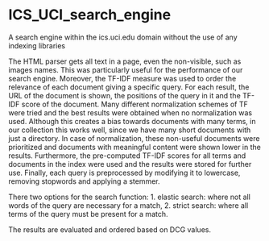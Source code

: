 # ICS_UCI_search_engine
A search engine within the ics.uci.edu domain without the use of any indexing libraries

The HTML parser gets all text in a page, even the non-visible, such as images names. This was particularly useful for the performance of our search engine. 
Moreover, the TF-IDF measure was used to order the relevance of each document giving a specific query. For each result, the URL of the document is shown, the positions of the query in it and the TF-IDF score of the document. Many different normalization schemes of TF were tried and the best results were obtained when no normalization was used. Although this creates a bias towards documents with many terms, in our collection this works well, since we have many short documents with just a directory. In case of normalization, these non-useful documents were prioritized and documents with meaningful content were shown lower in the results. Furthermore, the pre-computed TF-IDF scores for all terms and documents in the index were used and  the results were stored for further use.
Finally, each query is preprocessed by modifying it to lowercase, removing stopwords and applying a stemmer.

There two options for the search function: 1. elastic search: where not all words of the query are necessary for a match, 2. strict search: where all terms of the query must be present for a match.

The results are evaluated and ordered based on DCG values.
